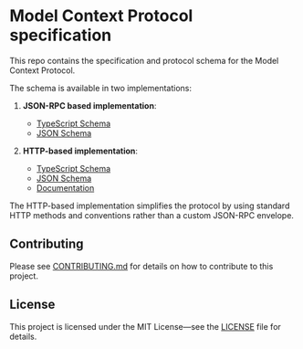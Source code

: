 # Model Context Protocol specification

This repo contains the specification and protocol schema for the Model Context Protocol.

The schema is available in two implementations:

1. **JSON-RPC based implementation**:

   - [TypeScript Schema](schema/2025-03-26/schema.ts)
   - [JSON Schema](schema/2025-03-26/schema.json)

2. **HTTP-based implementation**:
   - [TypeScript Schema](schema/2025-03-26/http-schema.ts)
   - [JSON Schema](schema/2025-03-26/http-schema.json)
   - [Documentation](docs/http-protocol.md)

The HTTP-based implementation simplifies the protocol by using standard HTTP methods and
conventions rather than a custom JSON-RPC envelope.

## Contributing

Please see [CONTRIBUTING.md](CONTRIBUTING.md) for details on how to contribute to this
project.

## License

This project is licensed under the MIT License—see the [LICENSE](LICENSE) file for
details.
